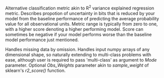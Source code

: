 Alternative classification metric akin to R<sup>2</sup> variance explained regression metric. Describes propotion of uncertainty in bits that is reduced by your model from the baseline performance of predicting the average probability value for all observational units. Metric range is typically from zero to one, with a higher score denoting a higher performing model. Score can sometimes be negative if your model performs worse than the baseline model performance just mentioned.

Handles missing data by omission. Handles input numpy arrays of any dimensional shape, so naturally extending to multi-class problems with ease, although user is required to pass 'multi-class' as argument to *Mode* parameter. Optional *Obs_Weights* parameter akin to *sample_weight* of sklearn's *r2_score()* function.
